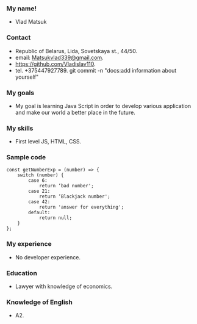 ### My name!

- Vlad Matsuk

### Contact

- Republic of Belarus, Lida, Sovetskaya st., 44/50.
- email: Matsukvlad339@gmail.com.
- https://github.com/Vladislav110.
- tel. +375447927789.
  git commit -n "docs:add information about yourself"

### My goals

- My goal is learning Java Script in order to develop various application and make our world a better place in the future.

### My skills

- First level JS, HTML, CSS.

### Sample code

```
const getNumberExp = (number) => {
    switch (number) {
        case 6:
            return ‘bad number';
        case 21:
            return ‘Blackjack number';
        case 42:
            return 'answer for everything';
        default:
            return null;
    }
};

```

### My experience

- No developer experience.

### Education

- Lawyer with knowledge of economics.

### Knowledge of English

- A2.
